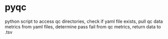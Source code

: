 # pyqc
python script to access qc directories, check if yaml file exists, pull qc data metrics from yaml files, determine pass fail from qc metrics, return data to .tsv
